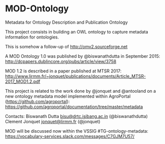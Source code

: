 # MOD-Ontology
Metadata for Ontology Description and Publication Ontology

This project consists in building an OWL ontology to capture metadata information for ontologies. 

This is somehow a follow-up of http://omv2.sourceforge.net

A MOD Ontology 1.0 was published by @biswanathdutta in September 2015: 
http://dcpapers.dublincore.org/pubs/article/view/3758

MOD 1.2 is described in a paper published at MTSR 2017:
http://www.lirmm.fr/~jonquet/publications/documents/Article_MTSR-2017_MOD1.2.pdf

This project is related to the work done by @jonquet and @antooland on a new ontology metadata model implemented within AgroPortal (https://github.com/agroportal): https://github.com/agroportal/documentation/tree/master/metadata

Contacts: 
Biswanath Dutta <bisu@drtc.isibang.ac.in> (@biswanathdutta)
Clement Jonquet <jonquet@lirmm.fr> (@jonquet)

MOD will be discussed now within the VSSIG #TG-ontology-metadata: 
https://vocabulary-services.slack.com/messages/C7GJM7U57/
